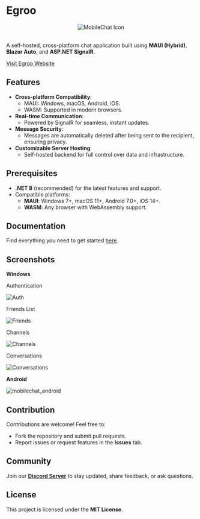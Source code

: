 # Egroo

<div align="center">
  <img src="docs/icon.png" alt="MobileChat Icon" />
</div>
<br/>

A self-hosted, cross-platform chat application built using **MAUI (Hybrid)**, **Blazor Auto**, and **ASP.NET SignalR**.

[Visit Egroo Website](https://www.egroo.org/)

## Features
- **Cross-platform Compatibility**: 
  - MAUI: Windows, macOS, Android, iOS.
  - WASM: Supported in modern browsers.
- **Real-time Communication**: 
  - Powered by SignalR for seamless, instant updates.
- **Message Security**: 
  - Messages are automatically deleted after being sent to the recipient, ensuring privacy.
- **Customizable Server Hosting**: 
  - Self-hosted backend for full control over data and infrastructure.

## Prerequisites
- **.NET 8** (recommended) for the latest features and support.
- Compatible platforms:
  - **MAUI**: Windows 7+, macOS 11+, Android 7.0+, iOS 14+.
  - **WASM**: Any browser with WebAssembly support.

## Documentation
Find everything you need to get started [here](https://github.com/jihadkhawaja/MobileChat/wiki).

## Screenshots
**Windows**

Authentication

![Auth](docs/mobilechat_1_auth.png)

Friends List

![Friends](docs/mobilechat_1_friends.png)

Channels

![Channels](docs/mobilechat_1_channels.png)

Conversations

![Conversations](docs/mobilechat_1_channel.png)

**Android**  

![mobilechat_android](docs/mobilechat_android.png)

## Contribution
Contributions are welcome! Feel free to:
- Fork the repository and submit pull requests.
- Report issues or request features in the **Issues** tab.

## Community
Join our **[Discord Server](https://discord.gg/9KMAM2RKVC)** to stay updated, share feedback, or ask questions.

## License
This project is licensed under the **MIT License**.